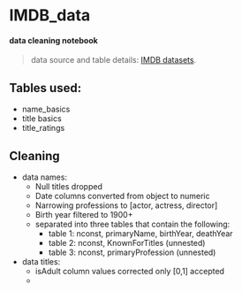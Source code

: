 # IMDB_data
#### data cleaning notebook
> data source and table details: [IMDB datasets](https://developer.imdb.com/non-commercial-datasets/).
## Tables used:
+ name_basics
+ title basics
+ title_ratings

## Cleaning
+ data names:
  - Null titles dropped
  - Date columns converted from object to numeric
  - Narrowing professions to [actor, actress, director]
  - Birth year filtered to 1900+
  - separated into three tables that contain the following:
      - table 1: nconst, primaryName, birthYear, deathYear
      - table 2: nconst, KnownForTitles (unnested)
      - table 3: nconst, primaryProfession (unnested)
+ data titles:
    - isAdult column values corrected only [0,1] accepted
    - 

